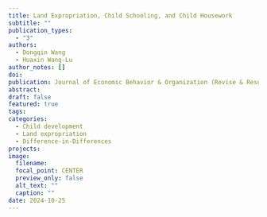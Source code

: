 ```yaml
---
title: Land Expropriation, Child Schooling, and Child Housework
subtitle: ""
publication_types:
  - "3"
authors:
  - Dongqin Wang
  - Huaxin Wang-Lu
author_notes: []
doi:
publication: Journal of Economic Behavior & Organization (Revise & Resubmit)
abstract:
draft: false
featured: true
tags:
categories:
  - Child development
  - Land expropriation
  - Difference-in-Differences
projects:
image:
  filename:
  focal_point: CENTER
  preview_only: false
  alt_text: ""
  caption: ""
date: 2024-10-25
---
```

